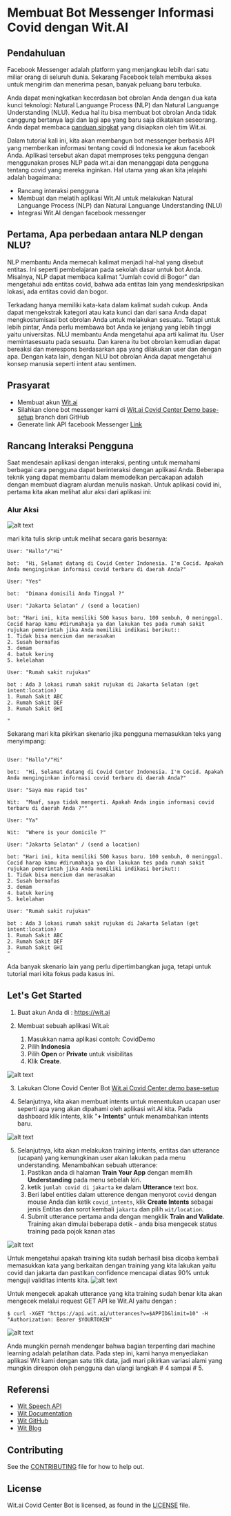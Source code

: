 # Membuat Bot Messenger Informasi Covid dengan Wit.AI

## Pendahuluan
Facebook Messenger adalah platform yang menjangkau lebih dari satu miliar orang di seluruh dunia. Sekarang Facebook telah membuka akses untuk mengirim dan menerima pesan, banyak peluang baru terbuka.

Anda dapat meningkatkan kecerdasan bot obrolan Anda dengan dua kata kunci teknologi: Natural Languange Process (NLP) dan Natural Languange Understanding (NLU). Kedua hal itu bisa membuat bot obrolan Anda tidak canggung bertanya lagi dan lagi apa yang baru saja dikatakan seseorang. Anda dapat membaca [panduan singkat](https://wit.ai/docs/quickstart)  yang disiapkan oleh tim Wit.ai.

Dalam tutorial kali ini, kita akan membangun bot messenger berbasis API yang memberikan informasi tentang covid di Indonesia ke akun facebook Anda. Aplikasi tersebut akan dapat memproses teks pengguna dengan menggunakan proses NLP pada wit.ai dan menanggapi data pengguna tentang covid yang mereka inginkan. Hal utama yang akan kita jelajahi adalah bagaimana:

*   Rancang interaksi pengguna
*   Membuat dan melatih aplikasi Wit.AI untuk melakukan Natural Languange Process (NLP) dan Natural Languange Understanding (NLU)
*   Integrasi Wit.AI dengan facebook messenger

## Pertama, Apa perbedaan antara NLP dengan NLU?

NLP membantu Anda memecah kalimat menjadi hal-hal yang disebut entitas. Ini seperti pembelajaran pada sekolah dasar untuk bot Anda. Misalnya, NLP dapat membaca kalimat "Jumlah covid di Bogor" dan mengetahui ada entitas covid, bahwa ada entitas lain yang mendeskripsikan lokasi, ada entitas covid dan bogor.

Terkadang hanya memiliki kata-kata dalam kalimat sudah cukup. Anda dapat mengekstrak kategori atau kata kunci dan dari sana Anda dapat mengkostumisasi bot obrolan Anda untuk melakukan sesuatu. Tetapi untuk lebih pintar, Anda perlu membawa bot Anda ke jenjang yang lebih tinggi yaitu universitas. NLU membantu Anda mengetahui apa arti kalimat itu. User memintasesuatu pada sesuatu. Dan karena itu bot obrolan kemudian dapat bereaksi dan merespons berdasarkan apa yang dilakukan user dan dengan apa. Dengan kata lain, dengan NLU bot obrolan Anda dapat mengetahui konsep manusia seperti intent atau sentimen.

## Prasyarat

*   Membuat akun [Wit.ai](https://wit.ai/) 
*   Silahkan clone bot messenger kami di [Wit.ai Covid Center Demo base-setup](https://github.com/imamaris/covidcenter-bot/tree/base-setup) branch dari GitHub
*   Generate link API facebook Messenger [Link](https://to-be-announced-link)

## Rancang Interaksi Pengguna

Saat mendesain aplikasi dengan interaksi, penting untuk memahami berbagai cara pengguna dapat berinteraksi dengan aplikasi Anda. Beberapa teknik yang dapat membantu dalam memodelkan percakapan adalah dengan membuat diagram alurdan menulis naskah. Untuk aplikasi covid ini, pertama kita akan melihat alur aksi dari aplikasi ini:

### Alur Aksi

![alt text](./assets/flow.png 'Cara Kerja Aplikasi')

mari kita tulis skrip untuk melihat secara garis besarnya:
```
User: "Hallo"/"Hi"

bot:  "Hi, Selamat datang di Covid Center Indonesia. I'm Cocid. Apakah Anda menginginkan informasi covid terbaru di daerah Anda?"

User: "Yes"

bot:  "Dimana domisili Anda Tinggal ?"

User: "Jakarta Selatan" / (send a location)

bot: "Hari ini, kita memiliki 500 kasus baru. 100 sembuh, 0 meninggal. Cocid harap kamu #dirumahaja ya dan lakukan tes pada rumah sakit rujukan pemerintah jika Anda memiliki indikasi berikut::
1. Tidak bisa mencium dan merasakan
2. Susah bernafas
3. demam
4. batuk kering
5. kelelahan

User: "Rumah sakit rujukan"

bot : Ada 3 lokasi rumah sakit rujukan di Jakarta Selatan (get intent:location)
1. Rumah Sakit ABC
2. Rumah Sakit DEF
3. Rumah Sakit GHI

"
```

Sekarang mari kita pikirkan skenario jika pengguna memasukkan teks yang menyimpang:
```

User: "Hallo"/"Hi"

bot:  "Hi, Selamat datang di Covid Center Indonesia. I'm Cocid. Apakah Anda menginginkan informasi covid terbaru di daerah Anda?"

User: "Saya mau rapid tes"

Wit:  "Maaf, saya tidak mengerti. Apakah Anda ingin informasi covid terbaru di daerah Anda ?""

User: "Ya"

Wit:  "Where is your domicile ?"

User: "Jakarta Selatan" / (send a location)

bot: "Hari ini, kita memiliki 500 kasus baru. 100 sembuh, 0 meninggal. Cocid harap kamu #dirumahaja ya dan lakukan tes pada rumah sakit rujukan pemerintah jika Anda memiliki indikasi berikut::
1. Tidak bisa mencium dan merasakan
2. Susah bernafas
3. demam
4. batuk kering
5. kelelahan

User: "Rumah sakit rujukan"

bot : Ada 3 lokasi rumah sakit rujukan di Jakarta Selatan (get intent:location)
1. Rumah Sakit ABC
2. Rumah Sakit DEF
3. Rumah Sakit GHI
" 

```

Ada banyak skenario lain yang perlu dipertimbangkan juga, tetapi untuk tutorial mari kita fokus pada kasus ini.

## Let's Get Started

1. Buat akun Anda di : https://wit.ai

2. Membuat sebuah aplikasi Wit.ai:
    1. Masukkan nama aplikasi contoh: CovidDemo
    2. Pilih **Indonesia**
    3. Pilih **Open** or **Private** untuk visibilitas
    4. Klik **Create**.

![alt text](./assets/create_apps.gif 'Create App')

3. Lakukan Clone Covid Center Bot [Wit.ai Covid Center demo base-setup](https://github.com/imamaris/covidcenter-bot)

4. Selanjutnya, kita akan membuat intents untuk menentukan ucapan user seperti apa yang akan dipahami oleh aplikasi wit.AI kita. Pada dashboard klik intents, klik "**+ Intents**" untuk menambahkan intents baru.

![alt text](./assets/create_intent.gif 'Create App')

5. Selanjutnya, kita akan melakukan training intents, entitas dan utterance (ucapan) yang kemungkinan user akan lakukan pada menu understanding. Menambahkan sebuah utterance:
    1. Pastikan anda di halaman **Train Your App** dengan memilih **Understanding** pada menu sebelah kiri.
    2. ketik `jumlah covid di jakarta` ke dalam **Utterance** text box.
    3. Beri label entities dalam utterence dengan menyorot `covid` dengan mouse Anda dan ketik `covid_intents`, klik **Create Intents** sebagai jenis Entitas dan sorot kembali `jakarta` dan pilih `wit/location`.
    4.  Submit utterance pertama anda dengan mengklik **Train and Validate**. Training akan dimulai beberapa detik - anda bisa mengecek status training pada pojok kanan atas

![alt text](./assets/training.gif 'Create App')

Untuk mengetahui apakah training kita sudah berhasil bisa dicoba kembali memasukkan kata yang berkaitan dengan training yang kita lakukan yaitu covid dan jakarta dan pastikan confidence mencapai diatas 90% untuk menguji validitas intents kita.
![alt text](./assets/test_validitas.png 'Create App')

Untuk mengecek apakah utterance yang kita training sudah benar kita akan mengecek melalui request GET API ke Wit.AI yaitu dengan :
``` 
$ curl -XGET "https://api.wit.ai/utterances?v=$APPID&limit=10" -H "Authorization: Bearer $YOURTOKEN"
```
![alt text](./assets/get_api.png 'Create App')

Anda mungkin pernah mendengar bahwa bagian terpenting dari machine learning adalah pelatihan data. Pada step ini, kami hanya menyediakan aplikasi Wit kami dengan satu titik data, jadi mari pikirkan variasi alami yang mungkin direspon oleh pengguna dan ulangi langkah # 4 sampai # 5.


## Referensi

* [Wit Speech API](https://wit.ai/docs/http#post__speech_link)
* [Wit Documentation](https://wit.ai/docs)
* [Wit GitHub](https://github.com/wit-ai)
* [Wit Blog](https://wit.ai/blog)

## Contributing
See the [CONTRIBUTING](CONTRIBUTING.md) file for how to help out.

## License
Wit.ai Covid Center Bot is licensed, as found in the [LICENSE](LICENSE) file.